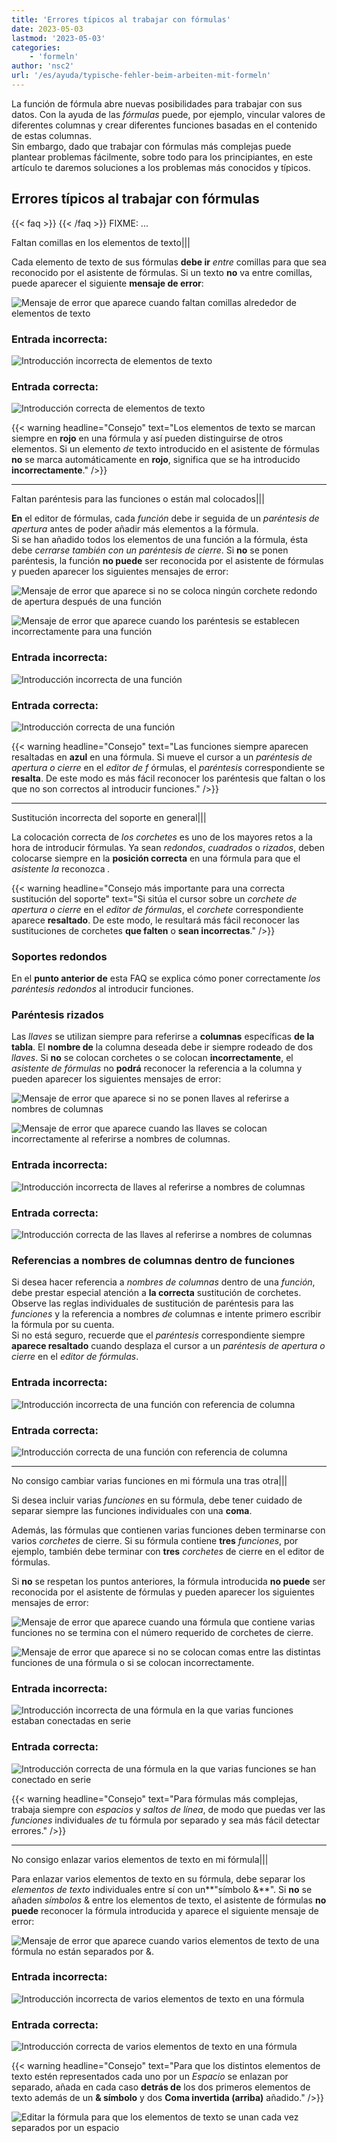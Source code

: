 ```yaml
---
title: 'Errores típicos al trabajar con fórmulas'
date: 2023-05-03
lastmod: '2023-05-03'
categories:
    - 'formeln'
author: 'nsc2'
url: '/es/ayuda/typische-fehler-beim-arbeiten-mit-formeln'
---
```


La función de fórmula abre nuevas posibilidades para trabajar con sus datos. Con la ayuda de las _fórmulas_ puede, por ejemplo, vincular valores de diferentes columnas y crear diferentes funciones basadas en el contenido de estas columnas.  
Sin embargo, dado que trabajar con fórmulas más complejas puede plantear problemas fácilmente, sobre todo para los principiantes, en este artículo te daremos soluciones a los problemas más conocidos y típicos.

## Errores típicos al trabajar con fórmulas

{{< faq >}}
{{< /faq >}}
FIXME: ...

Faltan comillas en los elementos de texto|||

Cada elemento de texto de sus fórmulas **debe ir** _entre_ comillas para que sea reconocido por el asistente de fórmulas. Si un texto **no** va entre comillas, puede aparecer el siguiente **mensaje de error**:

![Mensaje de error que aparece cuando faltan comillas alrededor de elementos de texto](images/Fehlermeldung-fehlende-Anfuehrungszeichen-bei-Textelementen.png)

### Entrada incorrecta:

![Introducción incorrecta de elementos de texto](images/fehlerhafte-eingabe-anfuehrungszeichen.png)

### Entrada correcta:

![Introducción correcta de elementos de texto](images/richtige-eingabe-anfuehrungszeichen.png)

{{< warning  headline="Consejo"  text="Los elementos de texto se marcan siempre en **rojo** en una fórmula y así pueden distinguirse de otros elementos. Si un elemento _de_ texto introducido en el asistente de fórmulas **no** se marca automáticamente en **rojo**, significa que se ha introducido **incorrectamente**." />}}

---

Faltan paréntesis para las funciones o están mal colocados|||

**En** el editor de fórmulas, cada _función_ debe ir seguida de un _paréntesis de apertura_ antes de poder añadir más elementos a la fórmula.  
Si se han añadido todos los elementos de una función a la fórmula, ésta debe _cerrarse también con un paréntesis de cierre_. Si **no** se ponen paréntesis, la función **no puede** ser reconocida por el asistente de fórmulas y pueden aparecer los siguientes mensajes de error:

![Mensaje de error que aparece si no se coloca ningún corchete redondo de apertura después de una función](images/Fehlermeldung-bei-fehlender-Klammer-nach-einer-Funktion.png)

![Mensaje de error que aparece cuando los paréntesis se establecen incorrectamente para una función](images/fehlermeldung-klammern-bei-funktion-falsch-gesetzt.png)

### Entrada incorrecta:

![Introducción incorrecta de una función](images/fehlerhafte-eingabe-funktion-1.png)

### Entrada correcta:

![Introducción correcta de una función](images/korrekte-eingabe-funktion-1.png)

{{< warning  headline="Consejo"  text="Las funciones siempre aparecen resaltadas en **azul** en una fórmula. Si mueve el cursor a un _paréntesis de apertura o cierre_ en el _editor de f_ órmulas, el _paréntesis_ correspondiente se **resalta**. De este modo es más fácil reconocer los paréntesis que faltan o los que no son correctos al introducir funciones." />}}

---

Sustitución incorrecta del soporte en general|||

La colocación correcta de _los corchetes_ es uno de los mayores retos a la hora de introducir fórmulas. Ya sean _redondos_, _cuadrados_ o _rizados_, deben colocarse siempre en la **posición correcta** en una fórmula para que el _asistente la_ reconozca _._

{{< warning  headline="Consejo más importante para una correcta sustitución del soporte"  text="Si sitúa el cursor sobre un _corchete de apertura o cierre_ en el _editor de fórmulas_, el _corchete_ correspondiente aparece **resaltado**. De este modo, le resultará más fácil reconocer las sustituciones de corchetes **que falten** o **sean incorrectas**." />}}

### Soportes redondos

En el **punto anterior de** esta FAQ se explica cómo poner correctamente _los paréntesis redondos_ al introducir funciones.

### Paréntesis rizados

Las _llaves_ se utilizan siempre para referirse a **columnas** específicas **de la tabla**. El **nombre de** la columna deseada debe ir siempre rodeado de dos _llaves_. Si **no** se colocan corchetes o se colocan **incorrectamente**, el _asistente de fórmulas_ no **podrá** reconocer la referencia a la columna y pueden aparecer los siguientes mensajes de error:

![Mensaje de error que aparece si no se ponen llaves al referirse a nombres de columnas](images/fehlermeldung-keine-geschweiften-klammern.png)

![Mensaje de error que aparece cuando las llaves se colocan incorrectamente al referirse a nombres de columnas.](images/fehlermeldung-geschweifte-klammern-falsch-gesetzt-1.png)

### Entrada incorrecta:

![Introducción incorrecta de llaves al referirse a nombres de columnas](images/fehlerhafte-eingabe-geschweifte-klammern-1.png)

### Entrada correcta:

![Introducción correcta de las llaves al referirse a nombres de columnas](images/korrekte-eingabe.geschweifte-klammern.png)

### Referencias a nombres de columnas dentro de funciones

Si desea hacer referencia a _nombres de columnas_ dentro de una _función_, debe prestar especial atención a **la correcta** sustitución de corchetes. Observe las reglas individuales de sustitución de paréntesis para las _funciones_ y la referencia a nombres _de_ columnas e intente primero escribir la fórmula por su cuenta.  
Si no está seguro, recuerde que el _paréntesis_ correspondiente siempre **aparece resaltado** cuando desplaza el cursor a un _paréntesis de apertura o cierre_ en el _editor de fórmulas_.

### Entrada incorrecta:

![Introducción incorrecta de una función con referencia de columna](images/fehlerhafte-eingabe-einer-funktion-mit-spaltenverweis.png)

### Entrada correcta:

![Introducción correcta de una función con referencia de columna](images/korrekte-eingabe-einer-funktion-mit-spaltenverweis.png)

---

No consigo cambiar varias funciones en mi fórmula una tras otra|||

Si desea incluir varias _funciones_ en su fórmula, debe tener cuidado de separar siempre las funciones individuales con una **coma**.

Además, las fórmulas que contienen varias funciones deben terminarse con varios _corchetes_ de cierre. Si su fórmula contiene **tres** _funciones_, por ejemplo, también debe terminar con **tres** _corchetes_ de cierre en el editor de fórmulas.

Si **no** se respetan los puntos anteriores, la fórmula introducida **no puede** ser reconocida por el asistente de fórmulas y pueden aparecer los siguientes mensajes de error:

![Mensaje de error que aparece cuando una fórmula que contiene varias funciones no se termina con el número requerido de corchetes de cierre.](images/fehlermeldung-zu-weinge-klammern-am-ende-der-formel.png)

![Mensaje de error que aparece si no se colocan comas entre las distintas funciones de una fórmula o si se colocan incorrectamente.](images/fehlermeldung-falsche-kommasetzung.png)

### Entrada incorrecta:

![Introducción incorrecta de una fórmula en la que varias funciones estaban conectadas en serie ](images/fehlerhafte-eingabe-einer-formel-mit-mehreren-funktionen.png)

### Entrada correcta:

![Introducción correcta de una fórmula en la que varias funciones se han conectado en serie ](images/korrekte-eingabe-formel-mit-mehreren-funktionen.png)

{{< warning  headline="Consejo"  text="Para fórmulas más complejas, trabaja siempre con _espacios_ y _saltos de línea_, de modo que puedas ver las _funciones_ individuales _de_ tu fórmula por separado y sea más fácil detectar errores." />}}

---

No consigo enlazar varios elementos de texto en mi fórmula|||

Para enlazar varios elementos de texto en su fórmula, debe separar los _elementos de texto_ individuales entre sí con un**"símbolo &**". Si **no** se añaden _símbolos_ & entre los elementos de texto, el asistente de fórmulas **no puede** reconocer la fórmula introducida y aparece el siguiente mensaje de error:

![Mensaje de error que aparece cuando varios elementos de texto de una fórmula no están separados por &.](images/Fehlermeldung-bei-fehlendenen-zwischen-Textelementen.png)

### Entrada incorrecta:

![Introducción incorrecta de varios elementos de texto en una fórmula](images/fehlerhafte-Eingabe-mehrere-Textelemente.png)

### Entrada correcta:

![Introducción correcta de varios elementos de texto en una fórmula](images/korrekte-Eingabe-mehrere-Textelemente.png)

{{< warning headline="Consejo" text="Para que los distintos elementos de texto estén representados cada uno por un _Espacio_ se enlazan por separado, añada en cada caso **detrás de** los dos primeros elementos de texto además de un **& símbolo** y dos **Coma invertida (arriba)** añadido." />}}

![Editar la fórmula para que los elementos de texto se unan cada vez separados por un espacio](images/Leerzeichen-zwischen-Textelementen.png)
